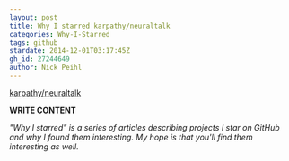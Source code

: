 ```yaml
---
layout: post
title: Why I starred karpathy/neuraltalk
categories: Why-I-Starred
tags: github
stardate: 2014-12-01T03:17:45Z
gh_id: 27244649
author: Nick Peihl
---
```


[karpathy/neuraltalk](https://github.com/karpathy/neuraltalk)

**WRITE CONTENT**

*"Why I starred" is a series of articles describing projects I star on GitHub and why I found them interesting. My hope is that you'll find them interesting as well.*

